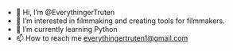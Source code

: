 - 👋 Hi, I’m @EverythingerTruten
- 👀 I’m interested in filmmaking and creating tools for filmmakers.
- 🌱 I’m currently learning Python
- 📫 How to reach me everythingertruten1@gmail.com

<!---
EverythingerTruten/EverythingerTruten is a ✨ special ✨ repository because its `README.md` (this file) appears on your GitHub profile.
You can click the Preview link to take a look at your changes.
--->
